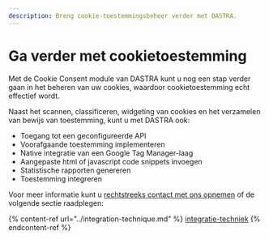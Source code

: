 ```yaml
---
description: Breng cookie-toestemmingsbeheer verder met DASTRA.
---
```


# Ga verder met cookietoestemming

Met de Cookie Consent module van DASTRA kunt u nog een stap verder gaan in het beheren van uw cookies, waardoor cookietoestemming echt effectief wordt.

Naast het scannen, classificeren, widgeting van cookies en het verzamelen van bewijs van toestemming, kunt u met DASTRA ook:

* Toegang tot een geconfigureerde API
* Voorafgaande toestemming implementeren
* Native integratie van een Google Tag Manager-laag
* Aangepaste html of javascript code snippets invoegen
* Statistische rapporten genereren
* Toestemming integreren

Voor meer informatie kunt u [rechtstreeks contact met ons opnemen](https://www.dastra.eu/en/Contact?type=Demo) of de volgende sectie raadplegen:

{% content-ref url="../integration-technique.md" %}
[integratie-techniek](../integratiion-technique.md/)
{% endcontent-ref %}


